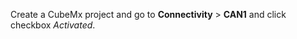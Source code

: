Create a CubeMx project and go to **Connectivity** > **CAN1** and click checkbox _Activated_.     
       
       